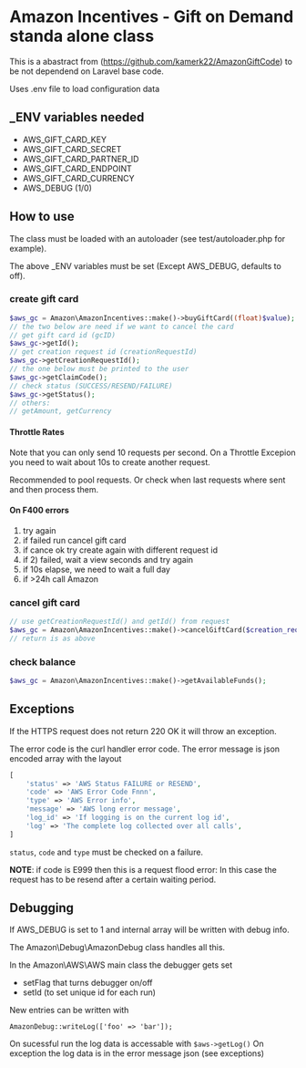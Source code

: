 # Amazon Incentives - Gift on Demand standa alone class

This is a abastract from (https://github.com/kamerk22/AmazonGiftCode) to be not dependend on Laravel base code.

Uses .env file to load configuration data

## _ENV variables needed

* AWS_GIFT_CARD_KEY
* AWS_GIFT_CARD_SECRET
* AWS_GIFT_CARD_PARTNER_ID
* AWS_GIFT_CARD_ENDPOINT
* AWS_GIFT_CARD_CURRENCY
* AWS_DEBUG (1/0)

## How to use

The class must be loaded with an autoloader (see test/autoloader.php for example).

The above _ENV variables must be set (Except AWS_DEBUG, defaults to off).

### create gift card

```php
$aws_gc = Amazon\AmazonIncentives::make()->buyGiftCard((float)$value);
// the two below are need if we want to cancel the card
// get gift card id (gcID)
$aws_gc->getId();
// get creation request id (creationRequestId)
$aws_gc->getCreationRequestId();
// the one below must be printed to the user
$aws_gc->getClaimCode();
// check status (SUCCESS/RESEND/FAILURE)
$aws_gc->getStatus();
// others:
// getAmount, getCurrency
```

#### Throttle Rates

Note that you can only send 10 requests per second. On a Throttle Excepion you need to wait about 10s to create another request.

Recommended to pool requests. Or check when last requests where sent and then process them.

#### On F400 errors

1) try again
2) if failed run cancel gift card
3) if cance ok try create again with different request id
4) if 2) failed, wait a view seconds and try again
5) if 10s elapse, we need to wait a full day
6) if >24h call Amazon

### cancel gift card

```php
// use getCreationRequestId() and getId() from request
$aws_gc = Amazon\AmazonIncentives::make()->cancelGiftCard($creation_request_id, $gift_card_id);
// return is as above
```

### check balance

```php
$aws_gc = Amazon\AmazonIncentives::make()->getAvailableFunds();
```

## Exceptions

If the HTTPS request does not return 220 OK it will throw an exception.

The error code is the curl handler error code.
The error message is json encoded array with the layout
```php
[
	'status' => 'AWS Status FAILURE or RESEND',
	'code' => 'AWS Error Code Fnnn',
	'type' => 'AWS Error info',
	'message' => 'AWS long error message',
	'log_id' => 'If logging is on the current log id',
	'log' => 'The complete log collected over all calls',
]
```

`status`, `code` and `type` must be checked on a failure.

**NOTE**: if code is E999 then this is a request flood error:
In this case the request has to be resend after a certain waiting period.

## Debugging

If AWS_DEBUG is set to 1 and internal array will be written with debug info.

The Amazon\Debug\AmazonDebug class handles all this.

In the Amazon\AWS\AWS main class the debugger gets set
* setFlag that turns debugger on/off
* setId (to set unique id for each run)

New entries can be written with

`AmazonDebug::writeLog(['foo' => 'bar']);`

On sucessful run the log data is accessable with `$aws->getLog()`
On exception the log data is in the error message json (see exceptions)
